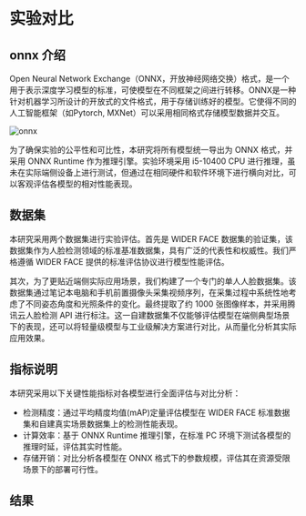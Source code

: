 # 实验对比

## onnx 介绍

Open Neural Network Exchange（ONNX，开放神经网络交换）格式，是一个用于表示深度学习模型的标准，可使模型在不同框架之间进行转移。ONNX是一种针对机器学习所设计的开放式的文件格式，用于存储训练好的模型。它使得不同的人工智能框架（如Pytorch, MXNet）可以采用相同格式存储模型数据并交互。

![onnx](https://datawhalechina.github.io/thorough-pytorch/%E7%AC%AC%E4%B9%9D%E7%AB%A0/figures/pipeline.jpg)

为了确保实验的公平性和可比性，本研究将所有模型统一导出为 ONNX 格式，并采用 ONNX Runtime 作为推理引擎。实验环境采用 i5-10400 CPU 进行推理，虽未在实际端侧设备上进行测试，但通过在相同硬件和软件环境下进行横向对比，可以客观评估各模型的相对性能表现。

## 数据集

本研究采用两个数据集进行实验评估。首先是 WIDER FACE 数据集的验证集，该数据集作为人脸检测领域的标准基准数据集，具有广泛的代表性和权威性。我们严格遵循 WIDER FACE 提供的标准评估协议进行模型性能评估。

其次，为了更贴近端侧实际应用场景，我们构建了一个专门的单人人脸数据集。该数据集通过笔记本电脑和手机前置摄像头采集视频序列，在采集过程中系统性地考虑了不同姿态角度和光照条件的变化。最终提取了约 1000 张图像样本，并采用腾讯云人脸检测 API 进行标注。这一自建数据集不仅能够评估模型在端侧典型场景下的表现，还可以将轻量级模型与工业级解决方案进行对比，从而量化分析其实际应用效果。

## 指标说明

本研究采用以下关键性能指标对各模型进行全面评估与对比分析：

- 检测精度：通过平均精度均值(mAP)定量评估模型在 WIDER FACE 标准数据集和自建真实场景数据集上的检测性能表现。
- 计算效率：基于 ONNX Runtime 推理引擎，在标准 PC 环境下测试各模型的推理时延，评估其实时性能。
- 存储开销：对比分析各模型在 ONNX 格式下的参数规模，评估其在资源受限场景下的部署可行性。

## 结果

